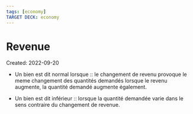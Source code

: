 ```yaml
---
tags: [economy] 
TARGET DECK: economy
---
```

# Revenue
Created: 2022-09-20

- Un bien est dit normal lorsque :: le changement de revenu provoque le meme changement des quantités demandés lorsque le revenu augmente, la quantité demandé augmente également.
<!--SR:!2022-10-02,8,250-->
- Un bien est dit inférieur :: lorsque la quantité demandée varie dans le sens contraire du changement de revenue.
<!--SR:!2022-10-06,12,270-->